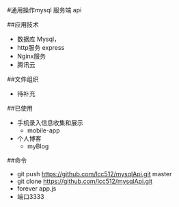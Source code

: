 #通用操作mysql 服务端 api

##应用技术
- 数据库 Mysql，
- http服务 express
- Nginx服务
- 腾讯云

##文件组织
- 待补充

##已使用
- 手机录入信息收集和展示
    - mobile-app
- 个人博客
    - myBlog

##命令
- git push https://github.com/lcc512/mysqlApi.git master
- git clone https://github.com/lcc512/mysqlApi.git
- forever app.js
- 端口3333
